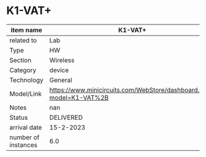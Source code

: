 
# K1-VAT+

| item name | K1-VAT+ |
| -------- | -------- | 
| related to | Lab | 
| Type | HW | 
| Section | Wireless | 
| Category | device |
| Technology | General |
| Model/Link | https://www.minicircuits.com/WebStore/dashboard.html?model=K1-VAT%2B |
| Notes | nan |
| Status | DELIVERED |
| arrival date | 15-2-2023 |
| number of instances | 6.0 | 
        